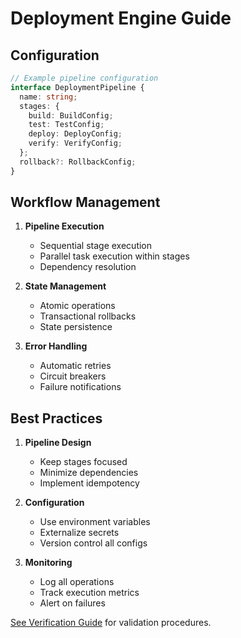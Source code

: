 # Deployment Engine Guide

## Configuration

```typescript
// Example pipeline configuration
interface DeploymentPipeline {
  name: string;
  stages: {
    build: BuildConfig;
    test: TestConfig;
    deploy: DeployConfig;
    verify: VerifyConfig;
  };
  rollback?: RollbackConfig;
}
```

## Workflow Management

1. **Pipeline Execution**
   - Sequential stage execution
   - Parallel task execution within stages
   - Dependency resolution

2. **State Management**
   - Atomic operations
   - Transactional rollbacks
   - State persistence

3. **Error Handling**
   - Automatic retries
   - Circuit breakers
   - Failure notifications

## Best Practices

1. **Pipeline Design**
   - Keep stages focused
   - Minimize dependencies
   - Implement idempotency

2. **Configuration**
   - Use environment variables
   - Externalize secrets
   - Version control all configs

3. **Monitoring**
   - Log all operations
   - Track execution metrics
   - Alert on failures

[See Verification Guide](./verification-guide.md) for validation procedures.